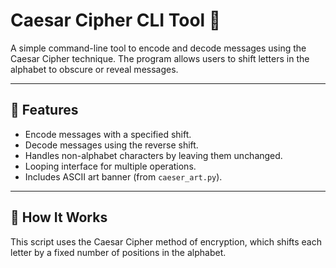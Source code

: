 # Caesar Cipher CLI Tool 🔐

A simple command-line tool to encode and decode messages using the Caesar Cipher technique. The program allows users to shift letters in the alphabet to obscure or reveal messages.

---

## 📌 Features

- Encode messages with a specified shift.
- Decode messages using the reverse shift.
- Handles non-alphabet characters by leaving them unchanged.
- Looping interface for multiple operations.
- Includes ASCII art banner (from `caeser_art.py`).

---

## 🧠 How It Works

This script uses the Caesar Cipher method of encryption, which shifts each letter by a fixed number of positions in the alphabet.


